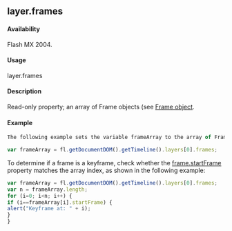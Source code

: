 ## layer.frames

#### Availability

Flash MX 2004.

#### Usage

layer.frames

#### Description

Read-only property; an array of Frame objects (see [Frame object](../Frame_object/frame_summary.md).

#### Example

```javascript
The following example sets the variable frameArray to the array of Frame objects for the frames in the current document:

var frameArray = fl.getDocumentDOM().getTimeline().layers[0].frames;
```

To determine if a frame is a keyframe, check whether the [frame.startFrame](../Frame_object/frame36.md) property
matches the array index, as shown in the following example:
```javascript
var frameArray = fl.getDocumentDOM().getTimeline().layers[0].frames;
var n = frameArray.length;
for (i=0; i<n; i++) {
if (i==frameArray[i].startFrame) {
alert("Keyframe at: " + i);
}   
}
```